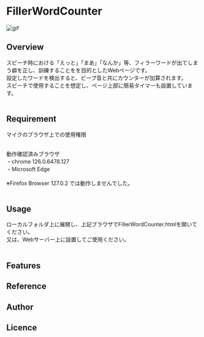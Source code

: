 

# FillerWordCounter

![gif](https://github.com/okuzaki1208/FillerWordCounter/blob/main/Sample_image/sample.gif)



## Overview
スピーチ時における「えっと」「まあ」「なんか」等、フィラーワードが出てしまう癖を正し、訓練することをを目的としたWebページです。<br>
設定したワードを検出すると、ビープ音と共にカウンターが加算されます。<br>
スピーチで使用することを想定し、ページ上部に簡易タイマーも設置しています。<br><br>

## Requirement
マイクのブラウザ上での使用権限<br><br>

動作確認済みブラウザ<br>
・chrome 126.0.6478.127<br>
・Microsoft Edge <br><br>
※Firefox Browser 127.0.2 では動作しませんでした。<br><br>

## Usage
ローカルフォルダ上に展開し、上記ブラウザでFillerWordCounter.htmlを開いてください。<br>
又は、Webサーバー上に設置してご使用ください。<br><br>

## Features

## Reference

## Author

## Licence
